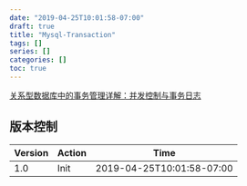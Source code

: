 ```yaml
---
date: "2019-04-25T10:01:58-07:00"
draft: true
title: "Mysql-Transaction"
tags: []
series: []
categories: []
toc: true
---
```

[关系型数据库中的事务管理详解：并发控制与事务日志](https://segmentfault.com/a/1190000018453569)

## 版本控制

| Version | Action                   | Time       |
| ------- | ------------------------ | ---------- |
| 1.0     | Init                     | 2019-04-25T10:01:58-07:00|

